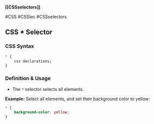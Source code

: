 **[[CSSselectors]]**

#CSS #CSSlec #CSSselectors 
## CSS * Selector
### CSS Syntax
```CSS
* {
    css declarations;
}
```

### Definition & Usage
- The `*` selector selects all elements.

**Example:** Select all elements, and set their background color to yellow:
```CSS
* {
	background-color: yellow;
}
```